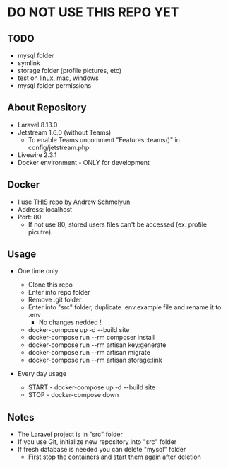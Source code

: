 <h1> DO NOT USE THIS REPO YET</h1>

## TODO
  - mysql folder
  - symlink
  - storage folder (profile pictures, etc)
  - test on linux, mac, windows
  - mysql folder permissions
  
## About Repository
  - Laravel 8.13.0
  - Jetstream 1.6.0 (without Teams)
    - To enable Teams uncomment "Features::teams()" in config/jetstream.php
  - Livewire 2.3.1
  - Docker environment - ONLY for development

## Docker
  - I use <a href="https://github.com/aschmelyun/docker-compose-laravel">THIS</a> repo by Andrew Schmelyun.
  - Address: localhost
  - Port: 80
    - If not use 80, stored users files can't be accessed (ex. profile picutre).

## Usage
  - One time only
    - Clone this repo
    - Enter into repo folder
    - Remove .git folder
    - Enter into "src" folder, duplicate .env.example file and rename it to .env
      - No changes nedded !
    - docker-compose up -d --build site
    - docker-compose run --rm composer install
    - docker-compose run --rm artisan key:generate
    - docker-compose run --rm artisan migrate
    - docker-compose run --rm artisan storage:link

 - Every day usage
    - START - docker-compose up -d --build site
    - STOP - docker-compose down

## Notes
  - The Laravel project is in "src" folder
  - If you use Git, initialize new repository into "src" folder
  - If fresh database is needed you can delete "mysql" folder
    - First stop the containers and start them again after deletion
